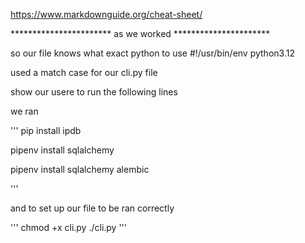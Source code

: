 https://www.markdownguide.org/cheat-sheet/







*********************** as we worked  **********************


so our file knows what exact python to use    #!/usr/bin/env python3.12

used a match case for our cli.py file 

show our usere to run the following lines 


we ran 

'''
pip install ipdb

pipenv install sqlalchemy

pipenv install sqlalchemy alembic 

'''

and to set up our file to be ran correctly


'''
chmod +x cli.py
./cli.py 
'''

